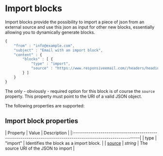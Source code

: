 # Import blocks

Import blocks provide the possibility to import a piece of json from an external 
source and use this json as input for other new blocks, essentially allowing you 
to dynamically generate blocks.

```javascript
{
    "from" : "info@example.com",
    "subject" : "Email with an import block",
    "content" : {
        "blocks" : [ {
            "type" : "import",
            "source" : "https://www.responsiveemail.com//headers/heading1.json"
        } ]
    }
}
```

The only - obviously - required option for this block is of course the `source` 
property. This property must point to the URI of a valid JSON object.

The following properties are supported:

## Import block properties

| Property | Value | Description                                                                                  |
|:----------------------------------------------------------------------------------------------------------------|
| type | "import" | Identifies the block as a import block.                                                       |
| [source](copernica-docs:ResponsiveEmail/json/property-source) | _string_ | The source URI of the JSON to import |
